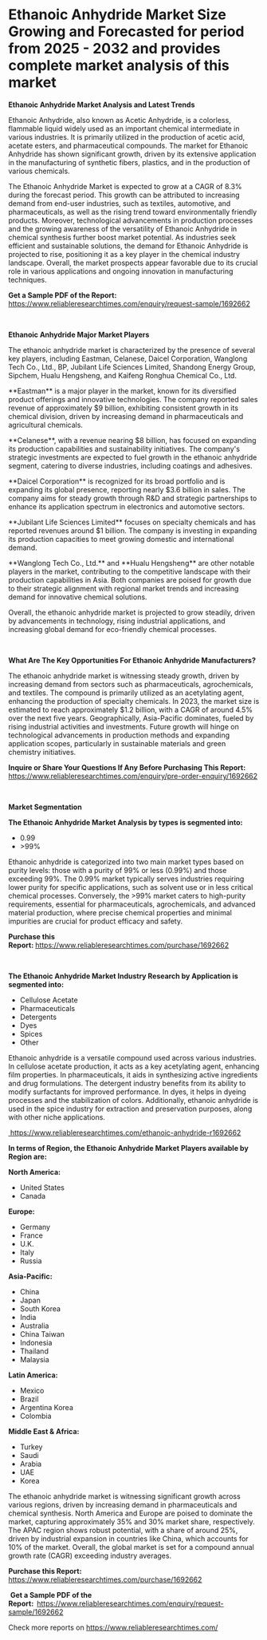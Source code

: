 <p><h1>Ethanoic Anhydride Market Size Growing and Forecasted for period from 2025 - 2032 and provides complete market analysis of this market</h1></p><p><strong>Ethanoic Anhydride Market Analysis and Latest Trends</strong></p>
<p><p>Ethanoic Anhydride, also known as Acetic Anhydride, is a colorless, flammable liquid widely used as an important chemical intermediate in various industries. It is primarily utilized in the production of acetic acid, acetate esters, and pharmaceutical compounds. The market for Ethanoic Anhydride has shown significant growth, driven by its extensive application in the manufacturing of synthetic fibers, plastics, and in the production of various chemicals.</p><p>The Ethanoic Anhydride Market is expected to grow at a CAGR of 8.3% during the forecast period. This growth can be attributed to increasing demand from end-user industries, such as textiles, automotive, and pharmaceuticals, as well as the rising trend toward environmentally friendly products. Moreover, technological advancements in production processes and the growing awareness of the versatility of Ethanoic Anhydride in chemical synthesis further boost market potential. As industries seek efficient and sustainable solutions, the demand for Ethanoic Anhydride is projected to rise, positioning it as a key player in the chemical industry landscape. Overall, the market prospects appear favorable due to its crucial role in various applications and ongoing innovation in manufacturing techniques.</p></p>
<p><strong>Get a Sample PDF of the Report:&nbsp;</strong> <a href="https://www.reliableresearchtimes.com/enquiry/request-sample/1692662?utm_campaign=2007&utm_medium=2&utm_source=Github&utm_content=ia&utm_term=08012025&utm_id=ethanoic-anhydride">https://www.reliableresearchtimes.com/enquiry/request-sample/1692662</a></p>
<p>&nbsp;</p>
<p><strong>Ethanoic Anhydride Major Market Players</strong></p>
<p><p>The ethanoic anhydride market is characterized by the presence of several key players, including Eastman, Celanese, Daicel Corporation, Wanglong Tech Co., Ltd., BP, Jubilant Life Sciences Limited, Shandong Energy Group, Sipchem, Hualu Hengsheng, and Kaifeng Ronghua Chemical Co., Ltd. </p><p>**Eastman** is a major player in the market, known for its diversified product offerings and innovative technologies. The company reported sales revenue of approximately $9 billion, exhibiting consistent growth in its chemical division, driven by increasing demand in pharmaceuticals and agricultural chemicals. </p><p>**Celanese**, with a revenue nearing $8 billion, has focused on expanding its production capabilities and sustainability initiatives. The company's strategic investments are expected to fuel growth in the ethanoic anhydride segment, catering to diverse industries, including coatings and adhesives.</p><p>**Daicel Corporation** is recognized for its broad portfolio and is expanding its global presence, reporting nearly $3.6 billion in sales. The company aims for steady growth through R&D and strategic partnerships to enhance its application spectrum in electronics and automotive sectors.</p><p>**Jubilant Life Sciences Limited** focuses on specialty chemicals and has reported revenues around $1 billion. The company is investing in expanding its production capacities to meet growing domestic and international demand.</p><p>**Wanglong Tech Co., Ltd.** and **Hualu Hengsheng** are other notable players in the market, contributing to the competitive landscape with their production capabilities in Asia. Both companies are poised for growth due to their strategic alignment with regional market trends and increasing demand for innovative chemical solutions. </p><p>Overall, the ethanoic anhydride market is projected to grow steadily, driven by advancements in technology, rising industrial applications, and increasing global demand for eco-friendly chemical processes.</p></p>
<p>&nbsp;</p>
<p><strong>What Are The Key Opportunities For Ethanoic Anhydride Manufacturers?</strong></p>
<p><p>The ethanoic anhydride market is witnessing steady growth, driven by increasing demand from sectors such as pharmaceuticals, agrochemicals, and textiles. The compound is primarily utilized as an acetylating agent, enhancing the production of specialty chemicals. In 2023, the market size is estimated to reach approximately $1.2 billion, with a CAGR of around 4.5% over the next five years. Geographically, Asia-Pacific dominates, fueled by rising industrial activities and investments. Future growth will hinge on technological advancements in production methods and expanding application scopes, particularly in sustainable materials and green chemistry initiatives.</p></p>
<p><strong>Inquire or Share Your Questions If Any Before Purchasing This Report:</strong> <a href="https://www.reliableresearchtimes.com/enquiry/pre-order-enquiry/1692662?utm_campaign=2007&utm_medium=2&utm_source=Github&utm_content=ia&utm_term=08012025&utm_id=ethanoic-anhydride">https://www.reliableresearchtimes.com/enquiry/pre-order-enquiry/1692662</a></p>
<p>&nbsp;</p>
<p><strong>Market Segmentation</strong></p>
<p><strong>The Ethanoic Anhydride Market Analysis by types is segmented into:</strong></p>
<p><ul><li>0.99</li><li>>99%</li></ul></p>
<p><p>Ethanoic anhydride is categorized into two main market types based on purity levels: those with a purity of 99% or less (0.99%) and those exceeding 99%. The 0.99% market typically serves industries requiring lower purity for specific applications, such as solvent use or in less critical chemical processes. Conversely, the >99% market caters to high-purity requirements, essential for pharmaceuticals, agrochemicals, and advanced material production, where precise chemical properties and minimal impurities are crucial for product efficacy and safety.</p></p>
<p><strong>Purchase this Report:&nbsp;</strong><a href="https://www.reliableresearchtimes.com/purchase/1692662?utm_campaign=2007&utm_medium=2&utm_source=Github&utm_content=ia&utm_term=08012025&utm_id=ethanoic-anhydride">https://www.reliableresearchtimes.com/purchase/1692662</a></p>
<p>&nbsp;</p>
<p><strong>The Ethanoic Anhydride Market Industry Research by Application is segmented into:</strong></p>
<p><ul><li>Cellulose Acetate</li><li>Pharmaceuticals</li><li>Detergents</li><li>Dyes</li><li>Spices</li><li>Other</li></ul></p>
<p><p>Ethanoic anhydride is a versatile compound used across various industries. In cellulose acetate production, it acts as a key acetylating agent, enhancing film properties. In pharmaceuticals, it aids in synthesizing active ingredients and drug formulations. The detergent industry benefits from its ability to modify surfactants for improved performance. In dyes, it helps in dyeing processes and the stabilization of colors. Additionally, ethanoic anhydride is used in the spice industry for extraction and preservation purposes, along with other niche applications.</p></p>
<p><a href="https://www.reliableresearchtimes.com/ethanoic-anhydride-r1692662?utm_campaign=2007&utm_medium=2&utm_source=Github&utm_content=ia&utm_term=08012025&utm_id=ethanoic-anhydride">&nbsp;https://www.reliableresearchtimes.com/ethanoic-anhydride-r1692662</a></p>
<p><strong>In terms of Region, the Ethanoic Anhydride Market Players available by Region are:</strong></p>
<p>
    <p> <strong> North America: </strong>
        <ul>
            <li>United States</li>
            <li>Canada</li>
        </ul>
        </p> 
    <p> <strong> Europe: </strong>
        <ul>
            <li>Germany</li>
            <li>France</li>
            <li>U.K.</li>
            <li>Italy</li>
            <li>Russia</li>
        </ul>
        </p> 
    <p> <strong> Asia-Pacific: </strong>
        <ul>
            <li>China</li>
            <li>Japan</li>
            <li>South Korea</li>
            <li>India</li>
            <li>Australia</li>
            <li>China Taiwan</li>
            <li>Indonesia</li>
            <li>Thailand</li>
            <li>Malaysia</li>
        </ul>
        </p> 
    <p> <strong> Latin America: </strong>
        <ul>
            <li>Mexico</li>
            <li>Brazil</li>
            <li>Argentina Korea</li>
            <li>Colombia</li>
        </ul>
        </p> 
    <p> <strong> Middle East & Africa: </strong>
        <ul>
            <li>Turkey</li>
            <li>Saudi</li>
            <li>Arabia</li>
            <li>UAE</li>
            <li>Korea</li>
        </ul>
    </p>
    </p>
<p><p>The ethanoic anhydride market is witnessing significant growth across various regions, driven by increasing demand in pharmaceuticals and chemical synthesis. North America and Europe are poised to dominate the market, capturing approximately 35% and 30% market share, respectively. The APAC region shows robust potential, with a share of around 25%, driven by industrial expansion in countries like China, which accounts for 10% of the market. Overall, the global market is set for a compound annual growth rate (CAGR) exceeding industry averages.</p></p>
<p><strong>Purchase this Report: </strong><a href="https://www.reliableresearchtimes.com/purchase/1692662?utm_campaign=2007&utm_medium=2&utm_source=Github&utm_content=ia&utm_term=08012025&utm_id=ethanoic-anhydride">https://www.reliableresearchtimes.com/purchase/1692662</a></p>
<p>&nbsp;<strong>Get a Sample PDF of the Report:&nbsp;&nbsp;</strong><a href="https://www.reliableresearchtimes.com/enquiry/request-sample/1692662?utm_campaign=2007&utm_medium=2&utm_source=Github&utm_content=ia&utm_term=08012025&utm_id=ethanoic-anhydride">https://www.reliableresearchtimes.com/enquiry/request-sample/1692662</a></p>
<p><strong></strong></p>
<p>Check more reports on <a href="https://www.reliableresearchtimes.com/?utm_campaign=2007&utm_medium=2&utm_source=Github&utm_content=ia&utm_term=08012025&utm_id=ethanoic-anhydride">https://www.reliableresearchtimes.com/</a></p>